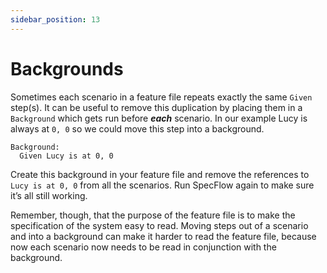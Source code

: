 ```yaml
---
sidebar_position: 13
---
```


# Backgrounds

Sometimes each scenario in a feature file repeats exactly the same `Given` step(s). It can be useful to remove this duplication by placing them in a `Background` which gets run before **_each_** scenario. In our example Lucy is always at `0, 0` so we could move this step into a background.

```gherkin
Background:
  Given Lucy is at 0, 0
```

Create this background in your feature file and remove the references to `Lucy is at 0, 0` from all the scenarios. Run SpecFlow again to make sure it’s all still working.

Remember, though, that the purpose of the feature file is to make the specification of the system easy to read. Moving steps out of a scenario and into a background can make it harder to read the feature file, because now each scenario now needs to be read in conjunction with the background.

```

```
